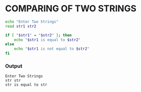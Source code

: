 # COMPARING OF TWO STRINGS
```sh
echo "Enter Two Strings"
read str1 str2

if [ "$str1" = "$str2" ]; then
    echo "$str1 is equal to $str2"
else
    echo "$str1 is not equal to $str2"
fi
```
### Output
```
Enter Two Strings
str str
str is equal to str
```
